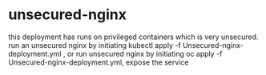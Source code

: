 # unsecured-nginx
this deployment has runs on privileged containers which is very unsecured. 
run an unsecured nginx by initiating kubectl apply -f Unsecured-nginx-deployment.yml , 
or run unsecured nginx by initiating oc apply -f Unsecured-nginx-deployment.yml, expose the service

